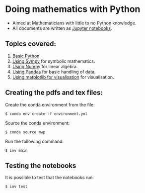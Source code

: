# Doing mathematics with Python

- Aimed at Mathematicians with little to no Python knowledge.
- All documents are written as [Jupyter notebooks](./nbs/).

## Topics covered:

1. [Basic Python](00-Studying-Mathematics-with-Python.ipynb)
2. [Using Sympy](01-Symbolic-mathematics-with-Sympy.ipynb) for symbolic
   mathematics.
3. [Using Numpy](02-Linear-algebra-with-Numpy.ipynb) for linear algebra.
4. [Using Pandas](03-Data-analysis-with-Pandas.ipynb) for basic handling of
   data.
5. [Using matplotlib for visualisation](04-Visualisation-with-matplotlib.ipynb)
   for visualisation.

## Creating the pdfs and tex files:

Create the conda environment from the file:

    $ conda env create -f environment.yml

Source the conda environment:

    $ conda source mwp

Run the following command:

    $ inv main

## Testing the notebooks

It is possible to test that the notebooks run:

    $ inv test
